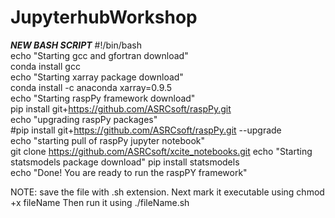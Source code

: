 # JupyterhubWorkshop
***NEW BASH SCRIPT***
#!/bin/bash                                                                                                                                                                                                                                                             
echo "Starting gcc and gfortran download"                                                                                           
conda install gcc                                                                                                                   
echo "Starting xarray package download"                                                                                             
conda install -c anaconda xarray=0.9.5                                                                                                                                                                                                                                
echo "Starting raspPy framework download"                                                                                           
pip install git+https://github.com/ASRCsoft/raspPy.git                                                                                                                                                                                                               
echo "upgrading raspPy packages"                                                                                                    
#pip install git+https://github.com/ASRCsoft/raspPy.git --upgrade                                                                   
echo "starting pull of raspPy jupyter notebook"                                                                                     
git clone https://github.com/ASRCsoft/xcite_notebooks.git
echo "Starting statsmodels package download"
pip install statsmodels                                                                                                                                                                                                        
echo "Done! You are ready to run the raspPY framework"

NOTE:
save the file with .sh extension. Next mark it executable using chmod +x fileName
Then run it using ./fileName.sh
